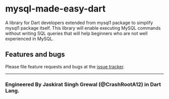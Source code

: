 # mysql-made-easy-dart
A library for Dart developers extended from mysql1 package to simplify mysql1 package itself. This library will enable executing MySQL commands without writing SQL queries that will help beginners who are not well experienced in MySQL.

## Features and bugs

Please file feature requests and bugs at the [issue tracker][tracker].

<hr>

### Engineered By Jaskirat Singh Grewal (@CrashRootA12) in Dart Lang.

[tracker]: https://github.com/CrashRootA12/mysql-made-easy-dart/issues
